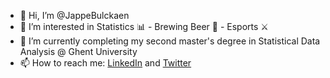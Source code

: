 - 👋 Hi, I’m @JappeBulckaen
- 👀 I’m interested in Statistics 📊 - Brewing Beer 🍻 - Esports ⚔️
- 🌱 I’m currently completing my second master's degree in Statistical Data Analysis @ Ghent University
- 📫 How to reach me: [LinkedIn](https://www.linkedin.com/in/jappe-bulckaen-21a380195/) and [Twitter](https://twitter.com/BulckaenJappe)

